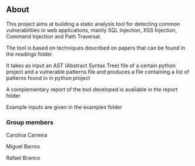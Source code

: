 ## About

This project aims at building a static analysis tool for detecting common vulnerabilities in web applications, mainly SQL Injection, XSS Injection, Command Injection and Path Traversal.

The tool is based on techniques described on papers that can be found in the readings folder.

It takes as input an AST (Abstract Syntax Tree) file of a certain python project and a vulnerable patterns file and produces a file containing a list of patterns found in in python project

A complementary report of the tool developed is avaliable in the report folder

Example inputs are given in the examples folder

### Group members

Carolina Carreira

Miguel Barros

Rafael Branco


